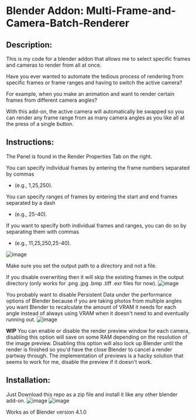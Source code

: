 
# Blender Addon: Multi-Frame-and-Camera-Batch-Renderer

## Description:

This is my code for a blender addon that allows me to select specific frames and cameras to render from all at once. 

Have you ever wanted to automate the tedious process of rendering from specific frames or frame ranges and having to switch the active camera?

For example, when you make an animation and want to render certain frames from different camera angles?

With this add-on, the active camera will automatically be swapped so you can render any frame range from as many camera angles as you like all at the press of a single button.

## Instructions:

The Panel is found in the Render Properties Tab on the right.

You can specify individual frames by entering the frame numbers separated by commas 
- (e.g., 1,25,250).

You can specify ranges of frames by entering the start and end frames separated by a dash 
- (e.g., 25-40).

If you want to specify both individual frames and ranges, you can do so by separating them with commas
- (e.g., 11,25,250,25-40).
  
![image](https://github.com/Victor2266/Blender-Multi-Frame-and-Camera-Selector-Addon/assets/46388269/e5324d3f-6c3b-48d2-8b25-683441a6a0ea)

Make sure you set the output path to a directory and not a file.

If you disable overwriting then it will skip the existing frames in the output directory (only works for .png .jpg .bmp .tiff .exr files for now). 
![image](https://github.com/Victor2266/Blender-Multi-Frame-and-Camera-Selector-Addon/assets/46388269/09ecede9-445a-430c-aea3-1a84ea13b5b5)

You probably want to disable Persistent Data under the performance options of Blender because if you are taking photos from multiple angles you want Blender to recalculate the amount of VRAM it needs for each angle instead of always using VRAM when it doesn't need to and eventually running out.
![image](https://github.com/Victor2266/Blender-Multi-Frame-and-Camera-Selector-Addon/assets/46388269/15149de3-90c5-42b9-b78a-9f1722ff3f69)


**WIP**
You can enable or disable the render preview window for each camera, disabling this option will save on some RAM depending on the resolution of the image preview. Disabling this option will also lock up Blender until the render is finished so you'd have the close Blender to cancel a render partway through.
The implementation of previews is a hacky solution that seems to work for me, disable the preview if it doesn't work.

## Installation:
Just Download this repo as a zip file and install it like any other blender add-on. 
![image](https://github.com/Victor2266/Blender-Multi-Frame-and-Camera-Selector-Addon/assets/46388269/40889a38-0aab-4a96-af62-46404082b76f)
![image](https://github.com/Victor2266/Blender-Multi-Frame-and-Camera-Selector-Addon/assets/46388269/2c5a01ee-ae0b-4bf5-9851-304a6cad0253)

Works as of Blender version 4.1.0
